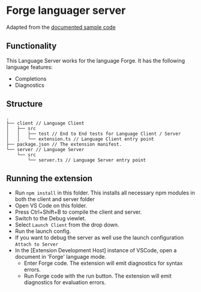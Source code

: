 # Forge languager server 

Adapted from the [documented sample code](https://code.visualstudio.com/api/language-extensions/language-server-extension-guide)

## Functionality

This Language Server works for the language Forge. It has the following language features:
- Completions
- Diagnostics 

## Structure

```
.
├── client // Language Client
│   ├── src
│   │   ├── test // End to End tests for Language Client / Server
│   │   └── extension.ts // Language Client entry point
├── package.json // The extension manifest.
└── server // Language Server
    └── src
        └── server.ts // Language Server entry point
```

## Running the extension

- Run `npm install` in this folder. This installs all necessary npm modules in both the client and server folder
- Open VS Code on this folder.
- Press Ctrl+Shift+B to compile the client and server.
- Switch to the Debug viewlet.
- Select `Launch Client` from the drop down.
- Run the launch config.
- If you want to debug the server as well use the launch configuration `Attach to Server`
- In the [Extension Development Host] instance of VSCode, open a document in 'Forge' language mode.
  - Enter Forge code. The extension will emit diagnostics for syntax errors.
  - Run Forge code with the run button. The extension will emit diagnostics for evaluation errors.
